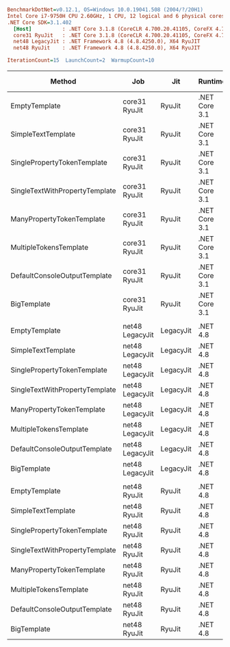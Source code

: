 ``` ini

BenchmarkDotNet=v0.12.1, OS=Windows 10.0.19041.508 (2004/?/20H1)
Intel Core i7-9750H CPU 2.60GHz, 1 CPU, 12 logical and 6 physical cores
.NET Core SDK=3.1.402
  [Host]          : .NET Core 3.1.8 (CoreCLR 4.700.20.41105, CoreFX 4.700.20.41903), X64 RyuJIT
  core31 RyuJit   : .NET Core 3.1.8 (CoreCLR 4.700.20.41105, CoreFX 4.700.20.41903), X64 RyuJIT
  net48 LegacyJit : .NET Framework 4.8 (4.8.4250.0), X64 RyuJIT
  net48 RyuJit    : .NET Framework 4.8 (4.8.4250.0), X64 RyuJIT

IterationCount=15  LaunchCount=2  WarmupCount=10  

```
|                         Method |             Job |       Jit |       Runtime |       Mean |    Error |    StdDev | Ratio | RatioSD |  Gen 0 |  Gen 1 | Gen 2 | Allocated |
|------------------------------- |---------------- |---------- |-------------- |-----------:|---------:|----------:|------:|--------:|-------:|-------:|------:|----------:|
|                  EmptyTemplate |   core31 RyuJit |    RyuJit | .NET Core 3.1 |   143.7 ns |  1.53 ns |   2.19 ns |  1.00 |    0.00 | 0.0408 |      - |     - |     256 B |
|             SimpleTextTemplate |   core31 RyuJit |    RyuJit | .NET Core 3.1 |   214.4 ns |  1.60 ns |   2.35 ns |  1.49 |    0.03 | 0.0648 |      - |     - |     408 B |
|    SinglePropertyTokenTemplate |   core31 RyuJit |    RyuJit | .NET Core 3.1 |   283.2 ns |  4.13 ns |   6.17 ns |  1.97 |    0.06 | 0.0877 |      - |     - |     552 B |
| SingleTextWithPropertyTemplate |   core31 RyuJit |    RyuJit | .NET Core 3.1 |   526.9 ns |  8.07 ns |  12.08 ns |  3.66 |    0.09 | 0.1478 |      - |     - |     928 B |
|      ManyPropertyTokenTemplate |   core31 RyuJit |    RyuJit | .NET Core 3.1 |   512.2 ns |  7.17 ns |  10.73 ns |  3.57 |    0.08 | 0.1650 |      - |     - |    1040 B |
|         MultipleTokensTemplate |   core31 RyuJit |    RyuJit | .NET Core 3.1 | 1,052.7 ns | 12.78 ns |  19.14 ns |  7.32 |    0.15 | 0.2823 | 0.0019 |     - |    1776 B |
|   DefaultConsoleOutputTemplate |   core31 RyuJit |    RyuJit | .NET Core 3.1 | 1,341.3 ns | 13.51 ns |  20.22 ns |  9.34 |    0.17 | 0.3567 | 0.0019 |     - |    2240 B |
|                    BigTemplate |   core31 RyuJit |    RyuJit | .NET Core 3.1 | 3,721.5 ns | 41.11 ns |  61.52 ns | 25.93 |    0.54 | 0.9918 | 0.0229 |     - |    6264 B |
|                                |                 |           |               |            |          |           |       |         |        |        |       |           |
|                  EmptyTemplate | net48 LegacyJit | LegacyJit |      .NET 4.8 |   121.2 ns |  1.47 ns |   2.20 ns |  1.00 |    0.00 | 0.0420 |      - |     - |     265 B |
|             SimpleTextTemplate | net48 LegacyJit | LegacyJit |      .NET 4.8 |   179.9 ns |  1.96 ns |   2.94 ns |  1.48 |    0.04 | 0.0675 |      - |     - |     425 B |
|    SinglePropertyTokenTemplate | net48 LegacyJit | LegacyJit |      .NET 4.8 |   307.1 ns |  4.27 ns |   6.40 ns |  2.53 |    0.07 | 0.0901 |      - |     - |     570 B |
| SingleTextWithPropertyTemplate | net48 LegacyJit | LegacyJit |      .NET 4.8 |   496.9 ns |  6.96 ns |  10.42 ns |  4.10 |    0.14 | 0.1497 |      - |     - |     947 B |
|      ManyPropertyTokenTemplate | net48 LegacyJit | LegacyJit |      .NET 4.8 |   624.9 ns |  8.52 ns |  12.75 ns |  5.16 |    0.14 | 0.1707 |      - |     - |    1075 B |
|         MultipleTokensTemplate | net48 LegacyJit | LegacyJit |      .NET 4.8 | 1,230.0 ns | 16.19 ns |  24.24 ns | 10.15 |    0.28 | 0.2918 | 0.0019 |     - |    1845 B |
|   DefaultConsoleOutputTemplate | net48 LegacyJit | LegacyJit |      .NET 4.8 | 1,698.9 ns | 15.34 ns |  22.95 ns | 14.02 |    0.31 | 0.3643 | 0.0019 |     - |    2303 B |
|                    BigTemplate | net48 LegacyJit | LegacyJit |      .NET 4.8 | 4,789.8 ns | 72.31 ns | 108.22 ns | 39.52 |    1.10 | 1.0529 | 0.0229 |     - |    6652 B |
|                                |                 |           |               |            |          |           |       |         |        |        |       |           |
|                  EmptyTemplate |    net48 RyuJit |    RyuJit |      .NET 4.8 |   120.8 ns |  1.89 ns |   2.83 ns |  1.00 |    0.00 | 0.0420 |      - |     - |     265 B |
|             SimpleTextTemplate |    net48 RyuJit |    RyuJit |      .NET 4.8 |   180.8 ns |  2.01 ns |   3.01 ns |  1.50 |    0.03 | 0.0675 |      - |     - |     425 B |
|    SinglePropertyTokenTemplate |    net48 RyuJit |    RyuJit |      .NET 4.8 |   306.0 ns |  3.10 ns |   4.63 ns |  2.53 |    0.08 | 0.0901 |      - |     - |     570 B |
| SingleTextWithPropertyTemplate |    net48 RyuJit |    RyuJit |      .NET 4.8 |   497.5 ns |  7.97 ns |  11.93 ns |  4.12 |    0.15 | 0.1497 |      - |     - |     947 B |
|      ManyPropertyTokenTemplate |    net48 RyuJit |    RyuJit |      .NET 4.8 |   621.2 ns |  7.93 ns |  11.88 ns |  5.14 |    0.15 | 0.1707 |      - |     - |    1075 B |
|         MultipleTokensTemplate |    net48 RyuJit |    RyuJit |      .NET 4.8 | 1,229.1 ns | 18.21 ns |  27.26 ns | 10.18 |    0.35 | 0.2918 | 0.0019 |     - |    1845 B |
|   DefaultConsoleOutputTemplate |    net48 RyuJit |    RyuJit |      .NET 4.8 | 1,717.9 ns | 24.44 ns |  34.27 ns | 14.25 |    0.35 | 0.3643 | 0.0019 |     - |    2303 B |
|                    BigTemplate |    net48 RyuJit |    RyuJit |      .NET 4.8 | 4,770.7 ns | 56.17 ns |  80.55 ns | 39.53 |    1.14 | 1.0529 | 0.0229 |     - |    6652 B |

